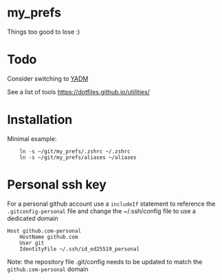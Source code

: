 # my_prefs

Things too good to lose :)

# Todo

Consider switching to [YADM](https://yadm.io/docs/getting_started)

See a list of tools https://dotfiles.github.io/utilities/


# Installation

Minimal example:

```
    ln -s ~/git/my_prefs/.zshrc ~/.zshrc
    ln -s ~/git/my_prefs/aliases ~/aliases
```

# Personal ssh key

For a personal github account use a `includeIf` statement
to reference the `.gitconfig-personal` file
and change the ~/.ssh/config file to use a dedicated domain

```
Host github.com-personal
	HostName github.com
	User git
	IdentityFile ~/.ssh/id_ed25519_personal
```

Note: the repository file .git/config needs to be updated to match the `github.com-personal` domain
